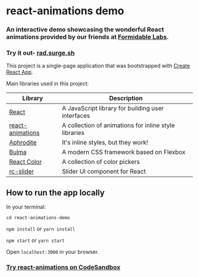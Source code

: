 # react-animations demo

### An interactive demo showcasing the wonderful React animations provided by our friends at [Formidable Labs](https://formidable.com/). 

### Try it out- [rad.surge.sh](http://rad.surge.sh)

This project is a single-page application that was bootstrapped with [Create React App](https://github.com/facebookincubator/create-react-app).

Main libraries used in this project:

Library | Description
------------ | -------------
[React](https://facebook.github.io/react/) | A JavaScript library for building user interfaces
[react-animations](https://github.com/FormidableLabs/react-animations) | A collection of animations for inline style libraries
[Aphrodite](https://github.com/Khan/aphrodite) | It's inline styles, but they work!
[Bulma](http://bulma.io) | A modern CSS framework based on Flexbox
[React Color](https://casesandberg.github.io/react-color/) | A collection of color pickers
[rc-slider](http://react-component.github.io/slider/) | Slider UI component for React

## How to run the app locally

In your terminal:

`cd react-animations-demo `

`npm install` or `yarn install`

`npm start` or `yarn start`

Open `localhost:3000` in your browser.

### [Try react-animations on CodeSandbox](https://codesandbox.io/s/r0KzgEVZk)




